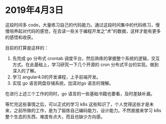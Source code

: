 # 2019年4月3日

这段时间多 code，大量练习自己的代码能力。通过这段时间集中的代码练习，慢慢培养起对代码的感觉，在去读一些关于编程开发之“术”的数据，这样才能有更多的感悟和收获。

目前的打算是这样的：
1. 先完成 go 分布式 crontab 调度平台，然后熟练的掌握整个系统的逻辑，交互方式。在此基础上，学习研究一下几个开源的 cron 分布式平台的实现。做到深入的了解。
2. 学习 angular4.0的开发课程，上手前端开发。
3. 实现 go 语言网盘存储系统，加深对go 语言的理解。

在进行上述三个工作的同时，go 语言的一些基础书籍也要看，及时差缺补漏。


等忙完这些事情之后，可以正式的学习 k8s 这些知识了，个人觉得这些才是未来，之前所做的工作，是为了锻炼自己编码能力，设计能力。不然直接来学习 k8s 整个生态的东西，难度有点大，而且也缺少方向感。